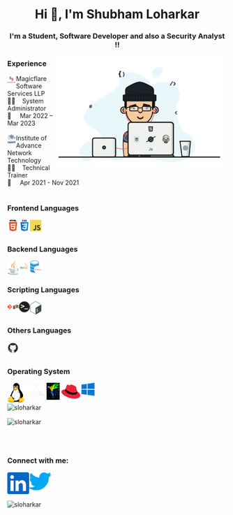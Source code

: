 <h1 align="center">Hi 👋, I'm Shubham Loharkar </h1>

<h3 align="center">I'm a Student, Software Developer and also a Security Analyst !!</h3>

<img align="right" alt="coding" width="400" src="Icons/coding.gif" />


<h3 align="left">Experience</h3>
<p align="left">
<img align="left" alt="MFS" width="20px" src="Icons/mfs.jpg" /> Magicflare Software Services LLP <br> 👨‍💻 &nbsp;&nbsp; System Administrator <br> 💼 &nbsp; &nbsp;  Mar 2022 – Mar 2023 <br></br>
<img align="left" alt="iant" width="20px" src="Icons/iant.jpg" /> Institute of Advance Network Technology <br> 👨‍🏫 &nbsp;&nbsp; Technical Trainer <br> 💼 &nbsp; &nbsp;  Apr 2021 - Nov 2021 <br></br>
</p>

<h3 align="left">Frontend Languages</h3>    
<p align="left">
<a href="https://www.w3schools.com/html/" target="blank"><img align="left" alt="HTML5" width="26px" src="Icons/html.png" title="HTML5" /></a>
<a href="https://www.w3schools.com/css/default.asp" target="blank"><img align="left" alt="CSS3" width="26px" src="Icons/css.png" title="CSS3" /></a>
<a href="https://www.w3schools.com/js/default.asp" target="blank"><img align="left" alt="JavaScript" width="26px" src="Icons/javascript.png" title="JavaScript"  /></a>
</p>

<br></br>
<h3 align="left">Backend Languages</h3>    
<p align="left">
<a href="https://www.javatpoint.com/java-tutorial" target="blank"><img align="left" alt="Java" width="26px" src="Icons/java.png" title="Java" /></a>
<a href="https://www.tutorialspoint.com/mysql/index.htm" target="blank"><img align="left" alt="MySQL" width="26px" src="Icons/mysql.png" title="MySQL" /></a>
<a href="https://www.javatpoint.com/oracle-tutorial" target="blank"><img align="left" alt="Oracle" width="26px" src="Icons/oracle.png" title="Oracle" /></a>
</p>

<br></br>
<h3 align="left">Scripting Languages</h3>    
<p align="left">
<img align="left" alt="Git" width="26px" src="Icons/git.png" title="Git" />
<img align="left" alt="Terminal" width="26px" src="Icons/terminal.png"  />
<img align="left" alt="Shell Script" width="26px" src="Icons/shell.png"  />

</p>

<br></br>
<h3 align="left">Others Languages</h3>    
<p align="left">
<img align="left" alt="GitHub" width="26px" src="Icons/github.png" title="GitHub" />
</p>

<br></br>
<h3 align="left">Operating System</h3>    
<p align="left">
<a href="https://www.linux.org/" target="blank"><img align="left" alt="Linux" width="40px" src="Icons/linux.png" title="Linux" /></a>
<a href="https://www.kali.org/" target="blank"><img align="left" alt="Kali Linux" width="50px" src="Icons/Kali Linux.png" title="Kali Linux" /></a>
<a href="https://www.parrotsec.org/" target="blank"><img align="left" alt="Parrot Linux" width="30px" src="Icons/Parrot_Linux.jpg" title="Parrot Linux" /></a>
<a href="https://www.redhat.com/en" target="blank"><img align="left" alt="Red Hat" width="50px" src="Icons/Red Hat Linux.png" title="Red Hat" />
<a href="https://www.microsoft.com/en-in/windows" target="blank"><img align="left" alt="Windows" width="30px" src="Icons/Windows.png" title="Windows 10"/></a>
</p>

<br/><br/>

<!--![SLoharkar gitHub stats](https://github-readme-stats.vercel.app/api?username=sloharkar)-->

<p>&nbsp;<img align="left" src="https://github-readme-stats.vercel.app/api?username=sloharkar&show_icons=true&locale=en" alt="sloharkar" /></p>

<p><img align="center" src="https://github-readme-stats.vercel.app/api/top-langs?username=sloharkar&show_icons=true&locale=en&layout=compact" alt="sloharkar" /></p>

<br></br>
<h3 align="left">Connect with me:</h3>    
<p align="left">
<a href="https://www.linkedin.com/in/shubham-l-a8b0a91b1/" target="blank"><img align="left" alt="linkedin" width="50px" src="Icons/linkedin.png" title="linkedin" /></a>
<a href="https://twitter.com/SLoharkar89" target="blank"><img align="left" alt="twitter" width="50px" src="Icons/twitter.png" title="twitter" /></a>
</p>


</br><br></br>
<p align="left"> <img src="https://komarev.com/ghpvc/?username=sloharkar&label=Profile%20views&color=0e75b6&style=flat" alt="sloharkar" /> </p>

